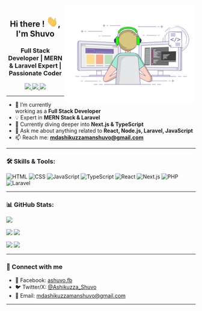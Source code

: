 <img align="right" alt="GIF" src="https://raw.githubusercontent.com/devSouvik/devSouvik/master/gif3.gif" width="350" style="max-width: 100%;">
<h2 align="center"> Hi there ! <img src="https://github.com/inspirasiprogrammer/inspirasiprogrammer/blob/main/wave.gif" width="30px">, I'm Shuvo</h2>
<h3 align="center">Full Stack Developer | MERN & Laravel Expert | Passionate Coder</h3>

<p align="center">
  <a href="https://x.com/Ashikuzza_Shuvo">
    <img src="https://img.shields.io/twitter/follow/Ashikuzza_Shuvo?label=Follow&style=social" />
  </a>
  <a href="https://www.facebook.com/ashuvo.fb">
    <img src="https://img.shields.io/badge/Facebook-%231877F2.svg?&style=flat-square&logo=facebook&logoColor=white" />
  </a>
  <a href="mailto:mdashikuzzamanshuvo@gmail.com">
    <img src="https://img.shields.io/badge/Gmail-D14836?style=flat-square&logo=gmail&logoColor=white" />
  </a>
</p>

---

- 🔭 I’m currently working as a **Full Stack Developer**
- 💡 Expert in **MERN Stack & Laravel**
- 🌱 Currently diving deeper into **Next.js & TypeScript**
- 💬 Ask me about anything related to **React, Node.js, Laravel, JavaScript**
- 📫 Reach me: **mdashikuzzamanshuvo@gmail.com**

---

### 🛠️ Skills & Tools:
![HTML](https://img.shields.io/badge/-HTML5-E34F26?style=flat-square&logo=html5&logoColor=white)
![CSS](https://img.shields.io/badge/-CSS3-1572B6?style=flat-square&logo=css3)
![JavaScript](https://img.shields.io/badge/-JavaScript-F7DF1E?style=flat-square&logo=javascript&logoColor=black)
![TypeScript](https://img.shields.io/badge/-TypeScript-3178C6?style=flat-square&logo=typescript&logoColor=white)
![React](https://img.shields.io/badge/-React-20232A?style=flat-square&logo=react)
![Next.js](https://img.shields.io/badge/-Next.js-black?style=flat-square&logo=next.js)
![PHP](https://img.shields.io/badge/-PHP-777BB4?style=flat-square&logo=php&logoColor=white)
![Laravel](https://img.shields.io/badge/-Laravel-FF2D20?style=flat-square&logo=laravel&logoColor=white)

---

### 📊 GitHub Stats:

![](http://github-profile-summary-cards.vercel.app/api/cards/profile-details?username=azshuvo&theme=github)

![](http://github-profile-summary-cards.vercel.app/api/cards/repos-per-language?username=jobair-talha&theme=github) ![](http://github-profile-summary-cards.vercel.app/api/cards/most-commit-language?username=jobair-talha&theme=github)

![](http://github-profile-summary-cards.vercel.app/api/cards/stats?username=azshuvo&theme=github) ![](http://github-profile-summary-cards.vercel.app/api/cards/productive-time?username=azshuvo&theme=github&utcOffset=8)


---

### 🔗 Connect with me

- 📘 Facebook: [ashuvo.fb](https://www.facebook.com/ashuvo.fb)
- 🐦 Twitter/X: [@Ashikuzza_Shuvo](https://x.com/Ashikuzza_Shuvo)
- 📧 Email: [mdashikuzzamanshuvo@gmail.com](mailto:mdashikuzzamanshuvo@gmail.com)

---
